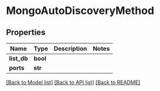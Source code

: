 # MongoAutoDiscoveryMethod

## Properties
Name | Type | Description | Notes
------------ | ------------- | ------------- | -------------
**list_db** | **bool** |  | 
**ports** | **str** |  | 

[[Back to Model list]](../README.md#documentation-for-models) [[Back to API list]](../README.md#documentation-for-api-endpoints) [[Back to README]](../README.md)


